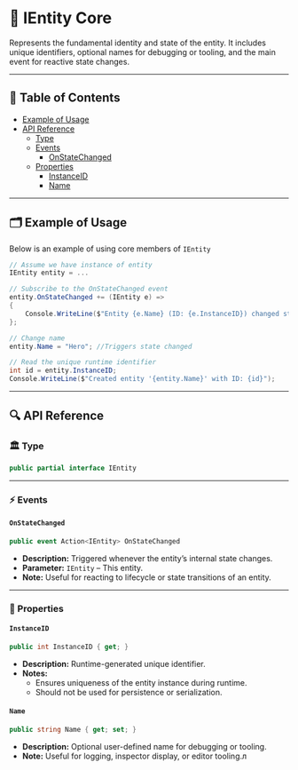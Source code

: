 # 🧩 IEntity Core

Represents the fundamental identity and state of the entity. It includes unique identifiers, optional names for
debugging or tooling, and the main event for reactive state changes.

---

## 📑 Table of Contents

- [Example of Usage](#-example-of-usage)
- [API Reference](#-api-reference)
    - [Type](#-type)
    - [Events](#-events)
        - [OnStateChanged](#onstatechanged)
    - [Properties](#-properties)
        - [InstanceID](#instanceid)
        - [Name](#name)

---

## 🗂 Example of Usage

Below is an example of using core members of `IEntity`

```csharp
// Assume we have instance of entity
IEntity entity = ...

// Subscribe to the OnStateChanged event
entity.OnStateChanged += (IEntity e) =>
{
    Console.WriteLine($"Entity {e.Name} (ID: {e.InstanceID}) changed state!");
};

// Change name
entity.Name = "Hero"; //Triggers state changed

// Read the unique runtime identifier
int id = entity.InstanceID;
Console.WriteLine($"Created entity '{entity.Name}' with ID: {id}");
```

---

## 🔍 API Reference

### 🏛️ Type <div id="-type"></div>

```csharp
public partial interface IEntity
``` 


---
### ⚡ Events

#### `OnStateChanged`

```csharp
public event Action<IEntity> OnStateChanged
```

- **Description:** Triggered whenever the entity’s internal state changes.
- **Parameter:** `IEntity` – This entity.
- **Note:** Useful for reacting to lifecycle or state transitions of an entity.

---

### 🔑 Properties

#### `InstanceID`

```csharp
public int InstanceID { get; }
```

- **Description:** Runtime-generated unique identifier.
- **Notes:**
    - Ensures uniqueness of the entity instance during runtime.
    - Should not be used for persistence or serialization.

#### `Name`

```csharp
public string Name { get; set; }
```

- **Description:** Optional user-defined name for debugging or tooling.
- **Note:** Useful for logging, inspector display, or editor tooling.л